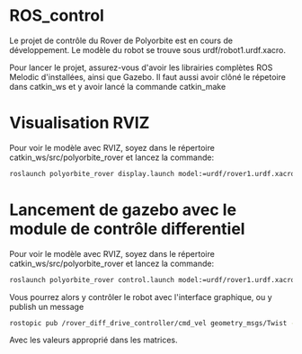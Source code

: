 # ROS_control

Le projet de contrôle du Rover de Polyorbite est en cours de développement. Le modèle du robot se trouve sous urdf/robot1.urdf.xacro.

Pour lancer le projet, assurez-vous d'avoir les librairies complètes ROS Melodic d'installées, ainsi que Gazebo. Il faut aussi avoir clôné le répetoire dans catkin\_ws et y avoir lancé la commande catkin\_make
# Visualisation RVIZ
Pour voir le modèle avec RVIZ, soyez dans le répertoire catkin\_ws/src/polyorbite_rover et lancez la commande:
```bash
roslaunch polyorbite_rover display.launch model:=urdf/rover1.urdf.xacro
```

# Lancement de gazebo avec le module de contrôle differentiel
Pour voir le modèle avec RVIZ, soyez dans le répertoire catkin\_ws/src/polyorbite_rover et lancez la commande:

```bash
roslaunch polyorbite_rover control.launch model:=urdf/rover1.urdf.xacro
```

Vous pourrez alors y contrôler le robot avec l'interface graphique, ou y publish un message
```bash
rostopic pub /rover_diff_drive_controller/cmd_vel geometry_msgs/Twist -r 8 '[Vitesse_longitudinale, 0.0, 0.0]' '[Vitesse_laterale, 0.0, 0.0]'
```
Avec les valeurs approprié dans les matrices.

